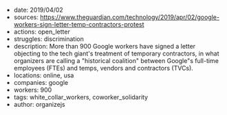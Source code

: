 - date: 2019/04/02
- sources: https://www.theguardian.com/technology/2019/apr/02/google-workers-sign-letter-temp-contractors-protest
- actions: open_letter
- struggles: discrimination
- description: More than 900 Google workers have signed a letter objecting to the tech giant's treatment of temporary contractors, in what organizers are calling a "historical coalition" between Google"s full-time employees (FTEs) and temps, vendors and contractors (TVCs).
- locations: online, usa
- companies: google
- workers: 900
- tags: white_collar_workers, coworker_solidarity
- author: organizejs
